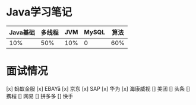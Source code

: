 # Java学习笔记

|Java基础|多线程|JVM|MySQL|算法|
|---|---|---|---|---|
|10%|50%|10%|0|60%|

# 面试情况

[x] 蚂蚁金服
[x] EBAYå
[x] 京东
[x] SAP
[x] 华为
[x] 海康威视
[] 美团
[] 头条
[] 携程
[] 网易
[] 拼多多
[] 快手

